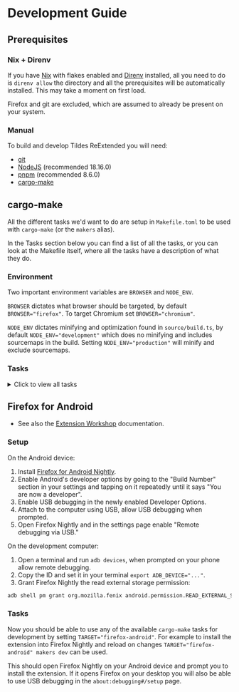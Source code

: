 # Development Guide

## Prerequisites

### Nix + Direnv

If you have [Nix](https://nixos.org/) with flakes enabled and [Direnv](https://direnv.net/) installed, all you need to do is `direnv allow` the directory and all the prerequisites will be automatically installed. This may take a moment on first load.

Firefox and git are excluded, which are assumed to already be present on your system.

### Manual

To build and develop Tildes ReExtended you will need:

* [git](https://git-scm.com)
* [NodeJS](https://nodejs.org) (recommended 18.16.0)
* [pnpm](https://pnpm.io) (recommended 8.6.0)
* [cargo-make](https://sagiegurari.github.io/cargo-make/)

## cargo-make

All the different tasks we'd want to do are setup in `Makefile.toml` to be used with `cargo-make` (or the `makers` alias).

In the Tasks section below you can find a list of all the tasks, or you can look at the Makefile itself, where all the tasks have a description of what they do.

### Environment

Two important environment variables are `BROWSER` and `NODE_ENV`.

`BROWSER` dictates what browser should be targeted, by default `BROWSER="firefox"`. To target Chromium set `BROWSER="chromium"`.

`NODE_ENV` dictates minifying and optimization found in `source/build.ts`, by default `NODE_ENV="development"` which does no minifying and includes sourcemaps in the build. Setting `NODE_ENV="production"` will minify and exclude sourcemaps.

### Tasks

<details>
<summary>Click to view all tasks</summary>

* The most common scenario will likely be that you want a live-reloading browser instance, this can be done using the `dev` task.

```sh
# If makers doesn't work, replace it with cargo-make.
makers dev

# To change the environment, prefix the command with the
# variables you want to set.
BROWSER="chromium" NODE_ENV="production" makers dev
```

* To watch for changes but without starting a live-reloading browser instance, use the `watch` task.

```sh
makers watch

# Which is a simple alias for the following.
WATCH="true" makers build
```

* To start a browser instance with an already built extension present in the `build/` directory, the `run` task is available. Note that this will fail if the extension hasn't been built before.

```sh
makers run
```

* To clean the build directory, a `clean` task is available. This uses `trash-cli` so if you accidentally remove something and want it back, check your trash bin where you can restore it.

```sh
makers clean

# Clean the Chromium directory.
BROWSER="chromium" makers clean
```

* To lint the code, `lint` is the task.

```sh
makers lint

# To only lint JS or SCSS.
makers lint-js
makers lint-scss
```

* To pack the WebExtension for publishing, `pack` is what you need.

```sh
# Make sure to set NODE_ENV, otherwise the extension size will be
# a lot bigger than it needs to be.
NODE_ENV="production" makers pack

# To pack Chromium.
BROWSER="chromium" NODE_ENV="production" makers pack
```

* Mozilla Addons requires the zipped source code too, since we're using minification, so `zip-source` is available. This uses Git's `archive` command.

```sh
makers zip-source
```
</details>

## Firefox for Android

* See also the [Extension Workshop](https://extensionworkshop.com/documentation/develop/developing-extensions-for-firefox-for-android/) documentation.

### Setup

On the Android device:

1. Install [Firefox for Android Nightly](https://play.google.com/store/apps/details?id=org.mozilla.fenix).
2. Enable Android's developer options by going to the "Build Number" section in your settings and tapping on it repeatedly until it says "You are now a developer".
3. Enable USB debugging in the newly enabled Developer Options.
4. Attach to the computer using USB, allow USB debugging when prompted.
5. Open Firefox Nightly and in the settings page enable "Remote debugging via USB."

On the development computer:

1. Open a terminal and run `adb devices`, when prompted on your phone allow remote debugging.
2. Copy the ID and set it in your terminal `export ADB_DEVICE="..."`.
3. Grant Firefox Nightly the read external storage permission:

```txt
adb shell pm grant org.mozilla.fenix android.permission.READ_EXTERNAL_STORAGE
```

### Tasks

Now you should be able to use any of the available `cargo-make` tasks for development by setting `TARGET="firefox-android"`. For example to install the extension into Firefox Nightly and reload on changes `TARGET="firefox-android" makers dev` can be used.

This should open Firefox Nightly on your Android device and prompt you to install the extension. If it opens Firefox on your desktop you will also be able to use USB debugging in the `about:debugging#/setup` page.
